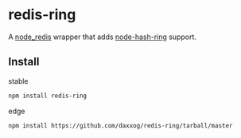 redis-ring
==========

A [node_redis](https://github.com/mranney/node_redis) wrapper that adds [node-hash-ring](https://github.com/bnoguchi/node-hash-ring) support.

Install
-------
stable
```bash
npm install redis-ring
```
edge
```bash
npm install https://github.com/daxxog/redis-ring/tarball/master
```
